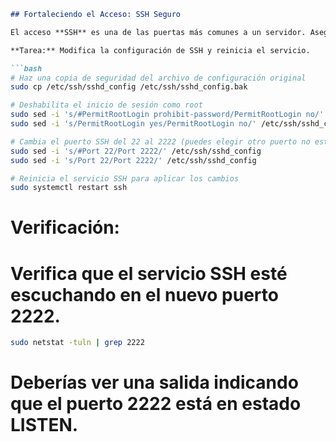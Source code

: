 ```markdown
## Fortaleciendo el Acceso: SSH Seguro

El acceso **SSH** es una de las puertas más comunes a un servidor. Asegurarlo es una **prioridad**. Vamos a **deshabilitar el inicio de sesión como `root`** y **cambiar el puerto por defecto** (el 22) a uno no estándar para reducir los ataques automatizados.

**Tarea:** Modifica la configuración de SSH y reinicia el servicio.

```bash
# Haz una copia de seguridad del archivo de configuración original
sudo cp /etc/ssh/sshd_config /etc/ssh/sshd_config.bak

# Deshabilita el inicio de sesión como root
sudo sed -i 's/#PermitRootLogin prohibit-password/PermitRootLogin no/' /etc/ssh/sshd_config
sudo sed -i 's/PermitRootLogin yes/PermitRootLogin no/' /etc/ssh/sshd_config

# Cambia el puerto SSH del 22 al 2222 (puedes elegir otro puerto no estándar)
sudo sed -i 's/#Port 22/Port 2222/' /etc/ssh/sshd_config
sudo sed -i 's/Port 22/Port 2222/' /etc/ssh/sshd_config

# Reinicia el servicio SSH para aplicar los cambios
sudo systemctl restart ssh
```

# **Verificación:**
# Verifica que el servicio SSH esté escuchando en el nuevo puerto 2222.

```bash
sudo netstat -tuln | grep 2222
```

# Deberías ver una salida indicando que el puerto 2222 está en estado LISTEN.
